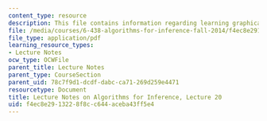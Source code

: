 ```yaml
---
content_type: resource
description: This file contains information regarding learning graphical models.
file: /media/courses/6-438-algorithms-for-inference-fall-2014/f4ec8e2913228f8cc644aceba43ff5e4_MIT6_438F14_Lec20.pdf
file_type: application/pdf
learning_resource_types:
- Lecture Notes
ocw_type: OCWFile
parent_title: Lecture Notes
parent_type: CourseSection
parent_uid: 78c7f9d1-dcdf-dabc-ca71-269d259e4471
resourcetype: Document
title: Lecture Notes on Algorithms for Inference, Lecture 20
uid: f4ec8e29-1322-8f8c-c644-aceba43ff5e4
---
```


